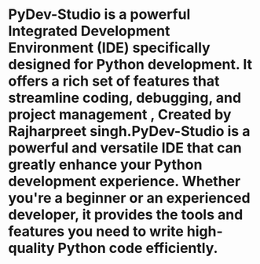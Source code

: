 # PyDev-Studio is a powerful Integrated Development Environment (IDE) specifically designed for Python development. It offers a rich set of features that streamline coding, debugging, and project management , Created by Rajharpreet singh.PyDev-Studio is a powerful and versatile IDE that can greatly enhance your Python development experience. Whether you're a beginner or an experienced developer, it provides the tools and features you need to write high-quality Python code efficiently.
